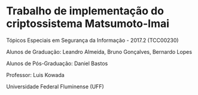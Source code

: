 # Trabalho de implementação do criptossistema Matsumoto-Imai

Tópicos Especiais em Segurança da Informação - 2017.2 (TCC00230)

Alunos de Graduação: Leandro Almeida, Bruno Gonçalves, Bernardo Lopes

Alunos de Pós-Graduação: Daniel Bastos

Professor: Luis Kowada

Universidade Federal Fluminense (UFF)
